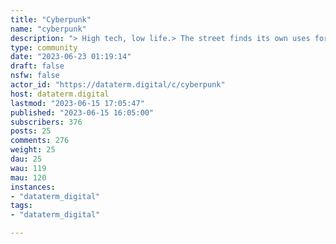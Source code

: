 ```yaml
---
title: "Cyberpunk" 
name: "cyberpunk"
description: "> High tech, low life.> The street finds its own uses for things.We all know the quotes and the books. But cyberpunk is more than a neon-soaked, cybernetic aesthetic, or a gritty dystopian science fiction genre. It is a subculture composed of two fundamental ideas: PUNK, and CYBER.The PUNK: antiauthoritarian, anticapitalist, radical freedom of expression, rejection of tradition, a DIY ethic.The CYBER: all that, but high-fuckin'-tech, ya feel? From DIYing body mods to using bleeding edge software to subvert corporate interests. It's punk for the 22nd century.This is a community dedicated to discussing anything cyberpunk, be it books, movies, or other art that falls into the genre, or real life tech, projects, stories, ideas or anything else that adheres to these ideals. It's a place for 'punks from all over the federated Net to hang out and swap stories and meaningful content (not just pictures of city nightscapes).Welcome in, choom."
type: community
date: "2023-06-23 01:19:14"
draft: false
nsfw: false
actor_id: "https://dataterm.digital/c/cyberpunk"
host: dataterm.digital
lastmod: "2023-06-15 17:05:47"
published: "2023-06-15 16:05:00"
subscribers: 376
posts: 25
comments: 276
weight: 25
dau: 25
wau: 119
mau: 120
instances:
- "dataterm_digital"
tags: 
- "dataterm_digital"

---
```

